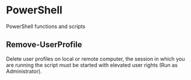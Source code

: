 # PowerShell
PowerShell functions and scripts


## Remove-UserProfile
Delete user profiles on local or remote computer, the session in which you are running the script must be started with elevated user rights (Run as Administrator). 
